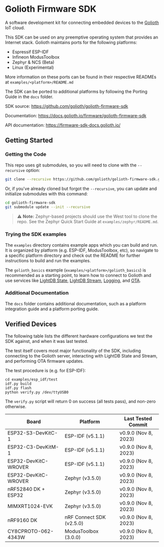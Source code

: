 # Golioth Firmware SDK

A software development kit for connecting embedded devices to the
[Golioth](https://golioth.io) IoT cloud.

This SDK can be used on any preemptive operating system that provides an
Internet stack. Golioth maintains ports for the following platforms:

* Espressif ESP-IDF
* Infineon ModusToolbox
* Zephyr & NCS (Beta)
* Linux (Experimental)

More information on these ports can be found in their respective READMEs at
`examples/<platform>/README.md`

The SDK can be ported to additional platforms by following the Porting Guide in
the `docs` folder.

SDK source: https://github.com/golioth/golioth-firmware-sdk

Documentation: https://docs.golioth.io/firmware/golioth-firmware-sdk

API documentation: https://firmware-sdk-docs.golioth.io/

## Getting Started

### Getting the Code

This repo uses git submodules, so you will need to clone with the `--recursive` option:

```sh
git clone --recursive https://github.com/golioth/golioth-firmware-sdk.git -b v0.9.0
```

Or, if you've already cloned but forgot the `--recursive`, you can update and
initialize submodules with this command:

```sh
cd golioth-firmware-sdk
git submodule update --init --recursive
```


> :warning: **Note:** Zephyr-based projects should use the West tool to clone the repo. See the
Zephyr Quick Start Guide at `examples/zephyr/README.md`.

### Trying the SDK examples

The `examples` directory contains example apps which you can build and run.
It is organized by platform (e.g. ESP-IDF, ModusToolbox, etc),
so navigate to a specific platform directory and check out the README for further
instructions to build and run the examples.

The `golioth_basics` example (`examples/<platform>/golioth_basics`) is recommended
as a starting point, to learn how to connect to Golioth and use services like
[LightDB State](https://docs.golioth.io/cloud/services/lightdb),
[LightDB Stream](https://docs.golioth.io/cloud/services/lightdb-stream),
[Logging](https://docs.golioth.io/cloud/services/logging),
and [OTA](https://docs.golioth.io/cloud/services/ota).

### Additional Documentation

The `docs` folder contains additional documentation, such as a platform
integration guide and a platform porting guide.

## Verified Devices

The following table lists the different hardware configurations we test the SDK against,
and when it was last tested.

The test itself covers most major functionality of the SDK, including connecting
to the Golioth server, interacting with LightDB State and Stream, and performing
OTA firmware updates.

The test procedure is (e.g. for ESP-IDF):

```
cd examples/esp_idf/test
idf.py build
idf.py flash
python verify.py /dev/ttyUSB0
```

The `verify.py` script will return 0 on success (all tests pass), and non-zero otherwise.

| Board                | Platform                 | Last Tested Commit   |
| ---                  | ---                      | ---                  |
| ESP32-S3-DevKitC-1   | ESP-IDF (v5.1.1)         | v0.9.0 (Nov 8, 2023) |
| ESP32-C3-DevKitM-1   | ESP-IDF (v5.1.1)         | v0.9.0 (Nov 8, 2023) |
| ESP32-DevKitC-WROVER | ESP-IDF (v5.1.1)         | v0.9.0 (Nov 8, 2023) |
| ESP32-DevKitC-WROVER | Zephyr (v3.5.0)          | v0.9.0 (Nov 8, 2023) |
| nRF52840 DK + ESP32  | Zephyr (v3.5.0)          | v0.9.0 (Nov 8, 2023) |
| MIMXRT1024-EVK       | Zephyr (v3.5.0)          | v0.9.0 (Nov 8, 2023) |
| nRF9160 DK           | nRF Connect SDK (v2.5.0) | v0.9.0 (Nov 8, 2023) |
| CY8CPROTO-062-4343W  | ModusToolbox (3.0.0)     | v0.9.0 (Nov 8, 2023) |
